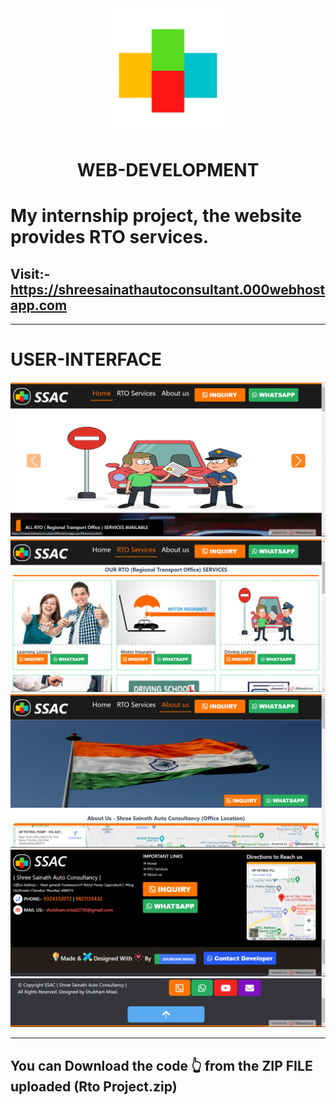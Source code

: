 <div align="center" >
  <img src="brandLogoogg1.png" style="height:200px;width:200px;">
</div>
<h1 align="center">
  WEB-DEVELOPMENT
  </h1>
<h1>
My internship project, the website provides RTO services.
</h1>
<h2>
  Visit:-
<a href="https://shreesainathautoconsultant.000webhostapp.com" target="_blank" >https://shreesainathautoconsultant.000webhostapp.com</a>
</h2>
<hr>
<h1>USER-INTERFACE</h1>
<img src="home.png" alt="homepage" title="homepage">
<img src="services.png" alt="rtoservicespage" title="rtoservicespage">
<img src="about.png" alt="aboutpage" title="aboutpage">
<img src="f1.png" alt="fotter" title="fotter" >
<img src="f2.png" alt="fotter" title="fotter">
<hr>
<h2>You can Download the code 👆 from the ZIP FILE uploaded (Rto Project.zip)</h2>
